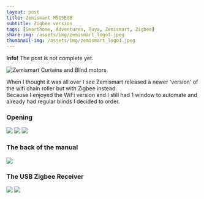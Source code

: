 ```yaml
---
layout: post
title: Zemismart M515EGB
subtitle: Zigbee version
tags: [Smarthome, Adventures, Tuya, Zemismart, Zigbee]
share-img: /assets/img/zemismart_logo1.jpeg
thumbnail-img: /assets/img/zemismart_logo1.jpeg
---
```

<div class="alert alert-info">
  <strong>Info!</strong> The post is not complete yet.
</div>

![Zemismart Curtains and Blind motors](/assets/img/zemismart_m515egb_zigbee/zemismart_m515egb_zigbee.jpg)

When I thought it was all over I see Zemismart released a newer 'version' of the wifi chain roller but with Zigbee instead.  
Because I enjoyed the WiFi version and I still had 1 window to automate and already had regular blinds I decided to order.  
  
### Opening
![](/assets/img/zemismart_m515egb_zigbee/case.jpg)
![](/assets/img/zemismart_m515egb_zigbee/case_open.jpg)
![](/assets/img/zemismart_m515egb_zigbee/case_manual.jpg)




### The back of the manual
![](/assets/img/zemismart_m515egb_zigbee/device_back.jpg)
  
### The USB Zigbee Receiver  
![](/assets/img/zemismart_m515egb_zigbee/usb_front.jpg)
![](/assets/img/zemismart_m515egb_zigbee/usb_back.jpg)
